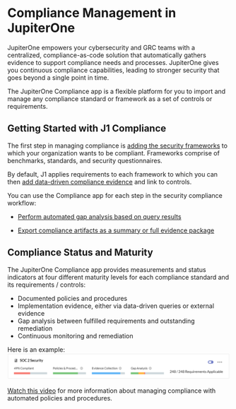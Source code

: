 # Compliance Management in JupiterOne

JupiterOne empowers your cybersecurity and GRC teams with a centralized,
compliance-as-code solution that automatically gathers evidence to support 
compliance needs and processes. JupiterOne gives you continuous compliance 
capabilities, leading to stronger security that goes beyond a single point in time.

The JupiterOne Compliance app is a flexible platform for you to import 
and manage any compliance standard or framework as a set of controls or 
requirements. 

## Getting Started with J1 Compliance

The first step in managing compliance is [adding the security frameworks](../compliance/compliance-import.md) to which
your organization wants to be compliant. Frameworks comprise of benchmarks, 
standards, and security questionnaires.

By default, J1 applies requirements to each framework to which you can then 
[add data-driven compliance evidence](../compliance/compliance-mapping-evidence.md) and link to controls.


You can use the Compliance app for each step in the security compliance workflow:

- [Perform automated gap analysis based on query results](../compliance/compliance-gap-analysis.md)

- [Export compliance artifacts as a summary or full evidence package](../compliance/compliance-export.md)



## Compliance Status and Maturity

The JupiterOne Compliance app provides measurements and status indicators at four
different maturity levels for each compliance standard and its requirements /
controls:

- Documented policies and procedures
- Implementation evidence, either via data-driven queries or external evidence
- Gap analysis between fulfilled requirements and outstanding remediation
- Continuous monitoring and remediation

Here is an example: ![](../../assets/compliance-summary-status-bars.png)





[Watch this video](https://try.jupiterone.com/blog/video-managing-grc-with-jupiterone) for more information about managing compliance 
with automated policies and procedures.
